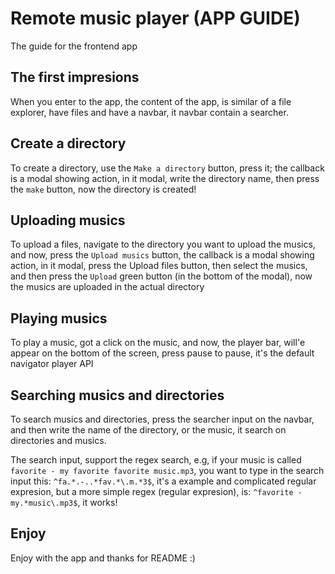 # Remote music player (APP GUIDE)

The guide for the frontend app

## The first impresions

When you enter to the app, the content of the app, is similar of
a file explorer, have files and have a navbar, it navbar contain a
searcher.

## Create a directory

To create a directory, use the `Make a directory` button, press it;
the callback is a modal showing action, in it modal, write the
directory name, then press the `make` button, now the directory
is created!

## Uploading musics

To upload a files, navigate to the directory you want to upload the
musics, and now, press the `Upload musics` button, the callback
is a modal showing action, in it modal, press the Upload files button,
then select the musics, and then press the `Upload` green button
(in the bottom of the modal), now the musics are uploaded in the
actual directory

## Playing musics

To play a music, got a click on the music, and now, the player bar,
will'e appear on the bottom of the screen, press pause to pause,
it's the default navigator player API

## Searching musics and directories

To search musics and directories, press the searcher input on the
navbar, and then write the name of the directory, or the music, it
search on directories and musics.

The search input, support the regex search, e.g, if your music is
called `favorite - my favorite favorite music.mp3`, you want to type
in the search input this: `^fa.*.-..*fav.*\.m.*3$`, it's a example
and complicated regular expresion, but a more simple regex (regular
expresion), is: `^favorite - my.*music\.mp3$`, it works!

## Enjoy

Enjoy with the app and thanks for README :)
